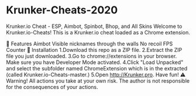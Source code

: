 # Krunker-Cheats-2020
Krunker.io Cheat - ESP, Aimbot, Spinbot, Bhop, and All Skins
Welcome to Krunker.io-Cheats!
This is a Krunker.io cheat loaded as a Chrome extension.

💪 Features
Aimbot
Visible nicknames through the walls
No recoil
FPS Counter
🔨 Installation
1.Download this repo as a ZIP file.
2.Extract the ZIP file you just downloaded.
3.Go to chrome://extensions in your browser. Make sure you have Developer Mode activated.
4.Click "Load Unpacked" and select the subfolder named ChromeExtension which is in the extracted (called Krunker.io-Cheats-master.)
5.Open http://Krunker.pro.
Have fun!
⚠️ Warning!
All actions you take at your own risk. The author is not responsible for the consequences of your actions.

